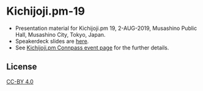 # Kichijoji.pm-19

* Presentation material for Kichijoji.pm 19, 2-AUG-2019, Musashino Public Hall, Musashino City, Tokyo, Japan.
* Speakerdeck slides are [here](https://speakerdeck.com/jj1bdx/how-i-discover-a-working-implementation-of-clock-nanosleep-for-macos-in-cpan-time-hires).
* See [Kichijoji.pm Connpass event page](https://kichijojipm.connpass.com/) for the further details.

## License

[CC-BY 4.0](https://creativecommons.org/licenses/by/4.0/)

